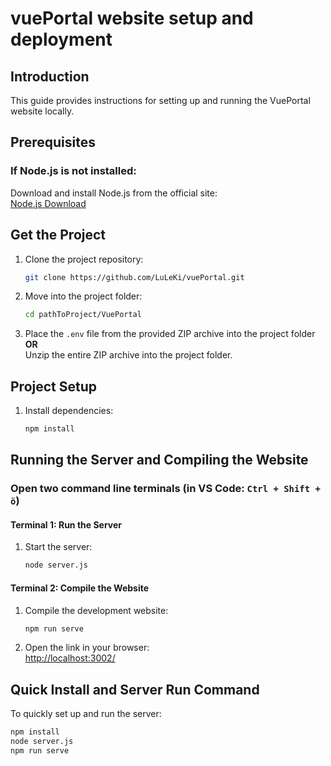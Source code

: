 
# vuePortal website setup and deployment

## Introduction
This guide provides instructions for setting up and running the VuePortal website locally.

## Prerequisites

### If Node.js is not installed:
Download and install Node.js from the official site:  
[Node.js Download](https://nodejs.org/en/download/prebuilt-installer/current)

## Get the Project

1. Clone the project repository:
   ```bash
   git clone https://github.com/LuLeKi/vuePortal.git
   ```

3. Move into the project folder:
   ```bash
   cd pathToProject/VuePortal
   ```
2. Place the `.env` file from the provided ZIP archive into the project folder  
   **OR**  
   Unzip the entire ZIP archive into the project folder.

## Project Setup

1. Install dependencies:
   ```bash
   npm install
   ```

## Running the Server and Compiling the Website

### Open two command line terminals (in VS Code: `Ctrl + Shift + ö`)

#### Terminal 1: Run the Server
1. Start the server:
   ```bash
   node server.js
   ```

#### Terminal 2: Compile the Website
1. Compile the development website:
   ```bash
   npm run serve
   ```

2. Open the link in your browser:  
   [http://localhost:3002/](http://localhost:3002/)

## Quick Install and Server Run Command

To quickly set up and run the server:
```bash
npm install
node server.js
npm run serve
```



